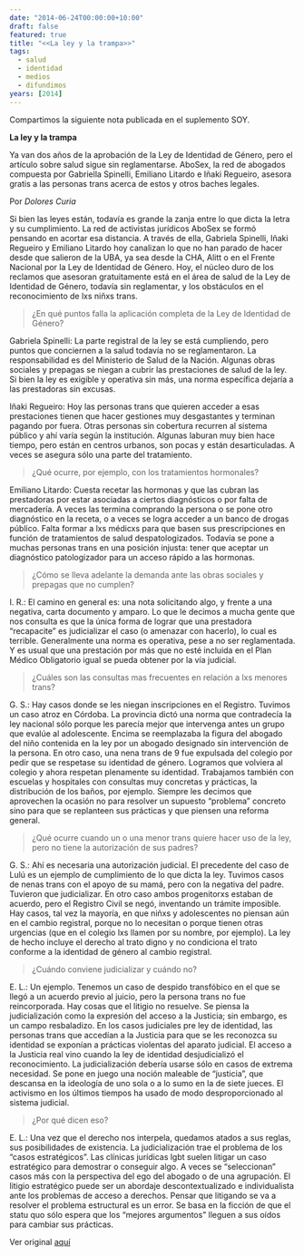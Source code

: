 ```yaml
---
date: "2014-06-24T00:00:00+10:00"
draft: false
featured: true
title: "<<La ley y la trampa>>"
tags:
  - salud
  - identidad
  - medios
  - difundimos
years: [2014]
---
```


Compartimos la siguiente nota publicada en el suplemento SOY.

**La ley y la trampa**

Ya van dos años de la aprobación de la Ley de Identidad de Género, pero el artículo sobre salud sigue sin reglamentarse. AboSex, la red de abogados compuesta por Gabriella Spinelli, Emiliano Litardo e Iñaki Regueiro, asesora gratis a las personas trans acerca de estos y otros baches legales.

Por *Dolores Curia*

Si bien las leyes están, todavía es grande la zanja entre lo que dicta la letra y su cumplimiento. La red de activistas jurídicos AboSex se formó pensando en acortar esa distancia. A través de ella, Gabriela Spinelli, Iñaki Regueiro y Emiliano Litardo hoy canalizan lo que no han parado de hacer desde que salieron de la UBA, ya sea desde la CHA, Alitt o en el Frente Nacional por la Ley de Identidad de Género. Hoy, el núcleo duro de los reclamos que asesoran gratuitamente está en el área de salud de la Ley de Identidad de Género, todavía sin reglamentar, y los obstáculos en el reconocimiento de lxs niñxs trans.

>¿En qué puntos falla la aplicación completa de la Ley de Identidad de Género?

Gabriela Spinelli: La parte registral de la ley se está cumpliendo, pero puntos que conciernen a la salud todavía no se reglamentaron. La responsabilidad es del Ministerio de Salud de la Nación. Algunas obras sociales y prepagas se niegan a cubrir las prestaciones de salud de la ley. Si bien la ley es exigible y operativa sin más, una norma específica dejaría a las prestadoras sin excusas.

Iñaki Regueiro: Hoy las personas trans que quieren acceder a esas prestaciones tienen que hacer gestiones muy desgastantes y terminan pagando por fuera. Otras personas sin cobertura recurren al sistema público y ahí varía según la institución. Algunas laburan muy bien hace tiempo, pero están en centros urbanos, son pocas y están desarticuladas. A veces se asegura sólo una parte del tratamiento.

>¿Qué ocurre, por ejemplo, con los tratamientos hormonales?

Emiliano Litardo: Cuesta recetar las hormonas y que las cubran las prestadoras por estar asociadas a ciertos diagnósticos o por falta de mercadería. A veces las termina comprando la persona o se pone otro diagnóstico en la receta, o a veces se logra acceder a un banco de drogas público. Falta formar a lxs médicxs para que basen sus prescripciones en función de tratamientos de salud despatologizados. Todavía se pone a muchas personas trans en una posición injusta: tener que aceptar un diagnóstico patologizador para un acceso rápido a las hormonas.

>¿Cómo se lleva adelante la demanda ante las obras sociales y prepagas que no cumplen?

I. R.: El camino en general es: una nota solicitando algo, y frente a una negativa, carta documento y amparo. Lo que le decimos a mucha gente que nos consulta es que la única forma de lograr que una prestadora “recapacite” es judicializar el caso (o amenazar con hacerlo), lo cual es terrible. Generalmente una norma es operativa, pese a no ser reglamentada. Y es usual que una prestación por más que no esté incluida en el Plan Médico Obligatorio igual se pueda obtener por la vía judicial.

>¿Cuáles son las consultas mas frecuentes en relación a lxs menores trans?

G. S.: Hay casos donde se les niegan inscripciones en el Registro. Tuvimos un caso atroz en Córdoba. La provincia dictó una norma que contradecía la ley nacional sólo porque les parecía mejor que intervenga antes un grupo que evalúe al adolescente. Encima se reemplazaba la figura del abogado del niño contenida en la ley por un abogado designado sin intervención de la persona. En otro caso, una nena trans de 9 fue expulsada del colegio por pedir que se respetase su identidad de género. Logramos que volviera al colegio y ahora respetan plenamente su identidad. Trabajamos también con escuelas y hospitales con consultas muy concretas y prácticas, la distribución de los baños, por ejemplo. Siempre les decimos que aprovechen la ocasión no para resolver un supuesto “problema” concreto sino para que se replanteen sus prácticas y que piensen una reforma general.

>¿Qué ocurre cuando un o una menor trans quiere hacer uso de la ley, pero no tiene la autorización de sus padres?

G. S.: Ahí es necesaria una autorización judicial. El precedente del caso de Lulú es un ejemplo de cumplimiento de lo que dicta la ley. Tuvimos casos de nenas trans con el apoyo de su mamá, pero con la negativa del padre. Tuvieron que judicializar. En otro caso ambos progenitorxs estaban de acuerdo, pero el Registro Civil se negó, inventando un trámite imposible. Hay casos, tal vez la mayoría, en que niñxs y adolescentes no piensan aún en el cambio registral, porque no lo necesitan o porque tienen otras urgencias (que en el colegio lxs llamen por su nombre, por ejemplo). La ley de hecho incluye el derecho al trato digno y no condiciona el trato conforme a la identidad de género al cambio registral.

>¿Cuándo conviene judicializar y cuándo no?

E. L.: Un ejemplo. Tenemos un caso de despido transfóbico en el que se llegó a un acuerdo previo al juicio, pero la persona trans no fue reincorporada. Hay cosas que el litigio no resuelve. Se piensa la judicialización como la expresión del acceso a la Justicia; sin embargo, es un campo resbaladizo. En los casos judiciales pre ley de identidad, las personas trans que accedían a la Justicia para que se les reconozca su identidad se exponían a prácticas violentas del aparato judicial. El acceso a la Justicia real vino cuando la ley de identidad desjudicializó el reconocimiento. La judicialización debería usarse sólo en casos de extrema necesidad. Se pone en juego una noción maleable de “justicia”, que descansa en la ideología de uno sola o a lo sumo en la de siete jueces. El activismo en los últimos tiempos ha usado de modo desproporcionado al sistema judicial.

>¿Por qué dicen eso?

E. L.: Una vez que el derecho nos interpela, quedamos atados a sus reglas, sus posibilidades de existencia. La judicialización trae el problema de los “casos estratégicos”. Las clínicas jurídicas lgbt suelen litigar un caso estratégico para demostrar o conseguir algo. A veces se “seleccionan” casos más con la perspectiva del ego del abogado o de una agrupación. El litigio estratégico puede ser un abordaje descontextualizado e individualista ante los problemas de acceso a derechos. Pensar que litigando se va a resolver el problema estructural es un error. Se basa en la ficción de que el statu quo sólo espera que los “mejores argumentos” lleguen a sus oídos para cambiar sus prácticas.

Ver original [aquí]("https://www.pagina12.com.ar/diario/suplementos/soy/1-3470-2014-06-06.html")